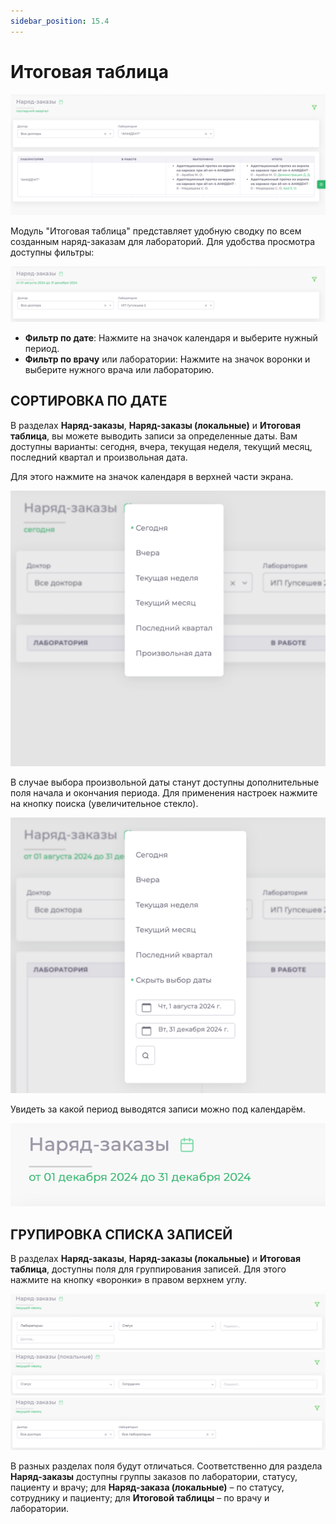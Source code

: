```yaml
---
sidebar_position: 15.4
---
```

# Итоговая таблица

![Модуль "Лаборатории_27"](assets/fin_table/27.png)

Модуль "Итоговая таблица" представляет удобную сводку по всем созданным наряд-заказам для лабораторий. Для удобства просмотра доступны фильтры:

![Модуль "Лаборатории_28"](assets/fin_table/28.png)

* **Фильтр по дате**: Нажмите на значок календаря и выберите нужный период.
* **Фильтр по врачу** или лаборатории: Нажмите на значок воронки и выберите нужного врача или лабораторию.

## СОРТИРОВКА ПО ДАТЕ 

В разделах **Наряд-заказы**, **Наряд-заказы (локальные)** и **Итоговая таблица**, вы можете выводить записи за определенные даты. Вам доступны варианты: сегодня, вчера, текущая неделя, текущий месяц, последний квартал и произвольная дата. 

Для этого нажмите на значок календаря в верхней части экрана.

![Модуль "Лаборатории_29"](assets/fin_table/29.png)

В случае выбора произвольной даты станут доступны дополнительные поля начала и окончания периода. Для применения настроек нажмите на кнопку поиска (увеличительное стекло). 

![Модуль "Лаборатории_30"](assets/fin_table/30.png)

Увидеть за какой период выводятся записи можно под календарём. 

![Модуль "Лаборатории_31"](assets/fin_table/31.png)

## ГРУПИРОВКА СПИСКА ЗАПИСЕЙ

В разделах **Наряд-заказы**, **Наряд-заказы (локальные)** и **Итоговая таблица**, доступны поля для группирования записей. Для этого нажмите на кнопку «воронки» в правом верхнем углу.  

![Модуль "Лаборатории_32"](assets/fin_table/32.png)
![Модуль "Лаборатории_33"](assets/fin_table/33.png)
![Модуль "Лаборатории_34"](assets/fin_table/34.png)

В разных разделах поля будут отличаться. Соответственно для раздела **Наряд-заказы** доступны группы заказов по лаборатории, статусу, пациенту и врачу; для **Наряд-заказа (локальные)** – по статусу, сотруднику и пациенту; для **Итоговой таблицы** – по врачу и лаборатории.

